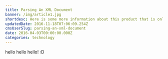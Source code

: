 ```yaml
---
title: Parsing An XML Document
banner: /img/article1.jpg
shortdesc: Here is some more information about this product that is only revealed once clicked on.
updatedDate: 2016-11-18T07:06:09.254Z
cmsUserSlug: parsing-an-xml-document
date: 2016-04-03T00:00:00.000Z
categories: technology
---
```


hello hello hello! :D